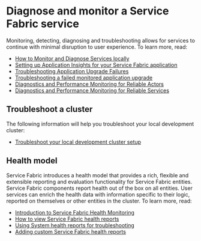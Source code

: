 <properties
   pageTitle="Diagnose and troubleshoot a Service Fabric service"
   description="Conceptual information and tutorials that help you diagnose, monitor, and troubleshoot a Service Fabric service."
   services="service-fabric"
   documentationCenter=".net"
   authors="rwike77"
   manager="timlt"
   editor=""/>

<tags
   ms.service="service-fabric"
   ms.date="08/04/2015"
   wacn.date=""/>

# Diagnose and monitor a Service Fabric service
Monitoring, detecting, diagnosing and troubleshooting allows for services to continue with minimal disruption to user experience. To learn more, read:

- [How to Monitor and Diagnose Services locally](documentation/articles/service-fabric-diagnostics-how-to-monitor-and-diagnose-services-locally)
- [Setting up Application Insights for your Service Fabric application](documentation/articles/service-fabric-diagnostics-application-insights-setup)
- [Troubleshooting Application Upgrade Failures](documentation/articles/service-fabric-application-upgrade-troubleshooting)
- [Troubleshooting a failed monitored application upgrade](documentation/articles/service-fabric-application-monitored-upgrade-troubleshooting)
- [Diagnostics and Performance Monitoring for Reliable Actors](documentation/articles/service-fabric-reliable-actors-diagnostics)
- [Diagnostics and Performance Monitoring for Reliable Services](documentation/articles/service-fabric-reliable-services-diagnostics)

## Troubleshoot a cluster
The following information will help you troubleshoot your local development cluster:

- [Troubleshoot your local development cluster setup](documentation/articles/service-fabric-troubleshoot-local-cluster-setup)

## Health model
Service Fabric introduces a health model that provides a rich, flexible and extensible reporting and evaluation functionality for Service Fabric entities. Service Fabric components report health out of the box on all entities. User services can enrich the health data with information specific to their logic, reported on themselves or other entities in the cluster. To learn more, read:

- [Introduction to Service Fabric Health Monitoring](documentation/articles/service-fabric-health-introduction)
- [How to view Service Fabric health reports](documentation/articles/service-fabric-view-entities-aggregated-health)
- [Using System health reports for troubleshooting](documentation/articles/service-fabric-understand-and-troubleshoot-with-system-health-reports)
- [Adding custom Service Fabric health reports](documentation/articles/service-fabric-report-health)
 